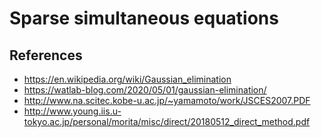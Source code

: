 # Sparse simultaneous equations


## References

- https://en.wikipedia.org/wiki/Gaussian_elimination
- https://watlab-blog.com/2020/05/01/gaussian-elimination/
- http://www.na.scitec.kobe-u.ac.jp/~yamamoto/work/JSCES2007.PDF
- http://www.young.iis.u-tokyo.ac.jp/personal/morita/misc/direct/20180512_direct_method.pdf
